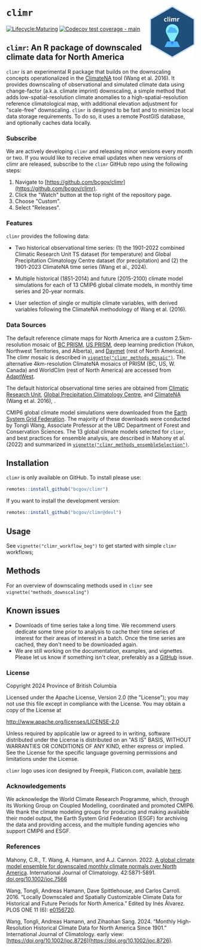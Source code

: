 # `climr` <img src="logo.svg" align="right" alt="" width="120"/>

<!-- badges: start -->

[![Lifecycle:Maturing](https://img.shields.io/badge/Lifecycle-Maturing-007EC6)](<Redirect-URL>)
[![Codecov test coverage - main](https://codecov.io/gh/bcgov/climr/branch/main/graph/badge.svg)](https://app.codecov.io/gh/bcgov/climr/?branch=main)

<!-- badges: end -->

## `climr`: An R package of downscaled climate data for North America

`climr` is an experimental R package that builds on the downscaling concepts operationalized in the <a href='https://climatena.ca/' target='_blank'>ClimateNA</a> tool (Wang et al. 2016).
It provides downscaling of observational and simulated climate data using change-factor (a.k.a. climate imprint) downscaling, a simple method that adds low-spatial-resolution climate anomalies to a high-spatial-resolution reference climatological map, with additional elevation adjustment for "scale-free" downscaling.
`climr` is designed to be fast and to minimize local data storage requirements.
To do so, it uses a remote PostGIS database, and optionally caches data locally.

### Subscribe

We are actively developing `climr` and releasing minor versions every month or two. 
If you would like to receive email updates when new versions of climr are released, 
subscribe to the `climr` GitHub repo using the following steps: 

1. Navigate to [https://github.com/bcgov/climr](https://github.com/bcgov/climr). 
2. Click the "Watch" button at the top right of the repository page.
3. Choose "Custom".
4. Select "Releases".

### Features

`climr` provides the following data:

-   Two historical observational time series: (1) the 1901-2022 combined Climatic Research Unit TS dataset 
(for temperature) and Global Precipitation Climatology Centre dataset (for precipitation) and (2) the 1901-2023 ClimateNA time series 
(Wang et al., 2024). 

-   Multiple historical (1851-2014) and future (2015-2100) climate model simulations 
for each of 13 CMIP6 global climate models, in monthly time series and 20-year normals.

-   User selection of single or multiple climate variables, with derived variables 
following the ClimateNA methodology of Wang et al. (2016).

### Data Sources

The default reference climate maps for North America are a 
custom 2.5km-resolution mosaic of [BC PRISM](https://www.pacificclimate.org/data/prism-climatology-and-monthly-timeseries), 
[US PRISM](https://prism.oregonstate.edu/normals/), 
deep learning prediction (Yukon, Northwest Territories, and Alberta), and 
[Daymet](https://daymet.ornl.gov/overview) (rest of North America). 
The climr mosaic is described in [`vignette("climr_methods_mosaic")`](https://bcgov.github.io/climr/articles/methods_mosaic.html). 
The alternative 4km-resolution ClimateNA mosaics of PRISM (BC, US, W. Canada) and WorldClim (rest of North America) are accessed from [AdaptWest](https://adaptwest.databasin.org/pages/adaptwest-climatena/).

The default historical observational time series are obtained from [Climatic Research Unit](https://crudata.uea.ac.uk/cru/data/hrg/), [Global Precipitation Climatology Centre](https://psl.noaa.gov/data/gridded/data.gpcc.html), and [ClimateNA](https://climatena.ca/) (Wang et al. 2016), . 

CMIP6 global climate model simulations were downloaded from the [Earth System Grid Federation](https://aims2.llnl.gov/search/cmip6). The majority of these downloads were conducted by Tongli Wang, Associate Professor at the UBC Department of Forest and Conservation Sciences.
The 13 global climate models selected for `climr`, and best practices for ensemble analysis, are described in Mahony et al. (2022) and summarized in [`vignette("climr_methods_ensembleSelection")`](https://bcgov.github.io/climr/articles/methods_ensembleSelection.html). 

## Installation

`climr` is only available on GitHub. To install please use:

``` r
remotes::install_github("bcgov/climr")
```

If you want to install the development version:

``` r
remotes::install_github("bcgov/climr@devl")
```

## Usage

See `vignette("climr_workflow_beg")` to get started with simple `climr` workflows;

## Methods

For an overview of downscaling methods used in `climr` see `vignette("methods_downscaling")`

## Known issues

-   Downloads of time series take a long time. We recommend users dedicate some time prior to analysis to cache their time series of interest for their areas of interest in a batch. Once the time series are cached, they don't need to be downloaded again. 
-   We are still working on the documentation, examples, and vignettes. Please let us know if something isn't clear, preferably as a [GitHub](https://github.com/bcgov/climr) issue. 

### License

Copyright 2024 Province of British Columbia

Licensed under the Apache License, Version 2.0 (the "License"); you may not use this file except in compliance with the License.
You may obtain a copy of the License at

<http://www.apache.org/licenses/LICENSE-2.0>

Unless required by applicable law or agreed to in writing, software distributed under the License is distributed on an "AS IS" BASIS, WITHOUT WARRANTIES OR CONDITIONS OF ANY KIND, either express or implied.
See the License for the specific language governing permissions and limitations under the License.

`climr` logo uses icon designed by Freepik, Flaticon.com, available [here](https://www.flaticon.com/free-icon/pin_6093139).

### Acknowledgements

We acknowledge the World Climate Research Programme, which, through its Working Group on Coupled Modelling, coordinated and promoted CMIP6. We thank the climate modeling groups for producing and making available their model output, the Earth System Grid Federation (ESGF) for archiving the data and providing access, and the multiple funding agencies who support CMIP6 and ESGF. 

### References

Mahony, C.R., T. Wang, A. Hamann, and A.J. Cannon. 2022. [A global climate model ensemble for downscaled monthly climate normals over North America](https://rmets.onlinelibrary.wiley.com/doi/full/10.1002/joc.7566). International Journal of Climatology. 42:5871-5891. [doi.org/10.1002/joc.7566](https://doi.org/10.1002/joc.7566)

Wang, Tongli, Andreas Hamann, Dave Spittlehouse, and Carlos Carroll. 2016. “Locally Downscaled and Spatially Customizable Climate Data for Historical and Future Periods for North America.” Edited by Inés Álvarez. PLOS ONE 11 (6): [e0156720](https://doi.org/10.1371/journal.pone.0156720).

Wang, Tongli, Andreas Hamann, and Zihaohan Sang. 2024. “Monthly High-Resolution Historical Climate Data for North America Since 1901.” International Journal of Climatology. early view: [https://doi.org/10.1002/joc.8726](https://doi.org/10.1002/joc.8726).